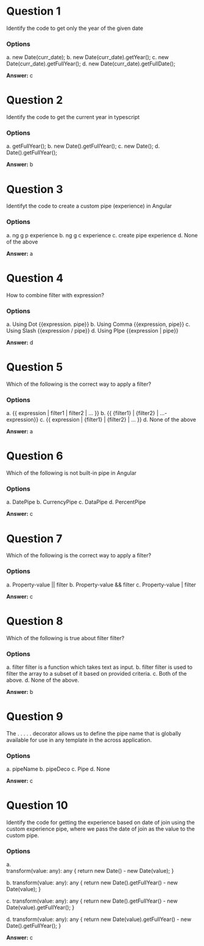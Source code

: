 # Question 1

Identify the code to get only the year of the given date

### Options

a. new Date(curr_date);
b. new Date(curr_date).getYear();
c. new Date(curr_date).getFullYear();
d. new Date(curr_date).getFullDate();

**Answer:** c


# Question 2

Identify the code to get the current year in typescript

### Options

a. getFullYear();
b. new Date().getFullYear();
c. new Date();
d. Date().getFullYear();

**Answer:** b


# Question 3

Identifyt the code to create a custom pipe (experience) in Angular

### Options

a. ng g p experience
b. ng g c experience
c. create pipe experience
d. None of the above

**Answer:** a


# Question 4

How to combine filter with expression?

### Options

a. Using Dot {{expression. pipe}}
b. Using Comma {{expression, pipe}}
c. Using Slash {{expression / pipe}}
d. Using PIpe {{expression | pipe}}

**Answer:** d


# Question 5

Which of the following is the correct way to apply a filter?

### Options

a. {{ expression | filter1 | filter2 | ... }}
b. {{ {filter1} | {filter2} | ...-expression}}
c. {{ expression | {filter1} | {filter2} | ... }}
d. None of the above

**Answer:** a


# Question 6

Which of the following is not built-in pipe in Angular

### Options

a. DatePipe
b. CurrencyPipe
c. DataPipe
d. PercentPipe

**Answer:** c


# Question 7

Which of the following is the correct way to apply a filter?

### Options

a. Property-value || filter
b. Property-value && filter
c. Property-value | filter

**Answer:** c


# Question 8

Which of the following is true about filter filter?

### Options

a. filter filter is a function which takes text as input.
b. filter filter is used to filter the array to a subset of it based on provided criteria.
c. Both of the above.
d. None of the above.

**Answer:** b


# Question 9

The . . . . . decorator allows us to define the pipe name that is globally available for use in any template in the across application.


### Options

a. pipeName
b. pipeDeco
c. Pipe
d. None

**Answer:** c


# Question 10

Identify the code for getting the experience based on date of join using the custom experience pipe, where we pass the date of join as the value to the custom pipe.

### Options

a.   
transform(value: any): any {
  return new Date() - new Date(value);
}

b. 
transform(value: any): any {
  return new Date().getFullYear() - new Date(value);
}

c. 
transform(value: any): any {
  return new Date().getFullYear() - new Date(value).getFullYear();
}

d. 
transform(value: any): any {
  return new Date(value).getFullYear() - new Date().getFullYear();
}

**Answer:** c

